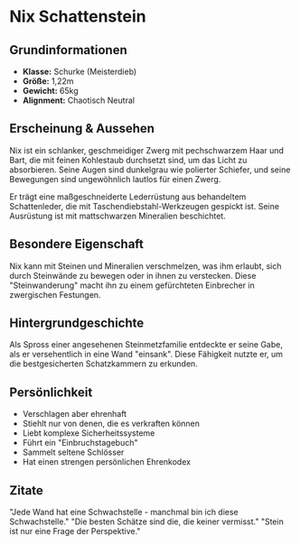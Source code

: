 # Nix Schattenstein

## Grundinformationen
- **Klasse:** Schurke (Meisterdieb)
- **Größe:** 1,22m
- **Gewicht:** 65kg
- **Alignment:** Chaotisch Neutral

## Erscheinung & Aussehen
Nix ist ein schlanker, geschmeidiger Zwerg mit pechschwarzem Haar und Bart, die mit feinen Kohlestaub durchsetzt sind, um das Licht zu absorbieren. Seine Augen sind dunkelgrau wie polierter Schiefer, und seine Bewegungen sind ungewöhnlich lautlos für einen Zwerg.

Er trägt eine maßgeschneiderte Lederrüstung aus behandeltem Schattenleder, die mit Taschendiebstahl-Werkzeugen gespickt ist. Seine Ausrüstung ist mit mattschwarzen Mineralien beschichtet.

## Besondere Eigenschaft
Nix kann mit Steinen und Mineralien verschmelzen, was ihm erlaubt, sich durch Steinwände zu bewegen oder in ihnen zu verstecken. Diese "Steinwanderung" macht ihn zu einem gefürchteten Einbrecher in zwergischen Festungen.

## Hintergrundgeschichte
Als Spross einer angesehenen Steinmetzfamilie entdeckte er seine Gabe, als er versehentlich in eine Wand "einsank". Diese Fähigkeit nutzte er, um die bestgesicherten Schatzkammern zu erkunden.

## Persönlichkeit
- Verschlagen aber ehrenhaft
- Stiehlt nur von denen, die es verkraften können
- Liebt komplexe Sicherheitssysteme
- Führt ein "Einbruchstagebuch"
- Sammelt seltene Schlösser
- Hat einen strengen persönlichen Ehrenkodex

## Zitate
"Jede Wand hat eine Schwachstelle - manchmal bin ich diese Schwachstelle."
"Die besten Schätze sind die, die keiner vermisst."
"Stein ist nur eine Frage der Perspektive."